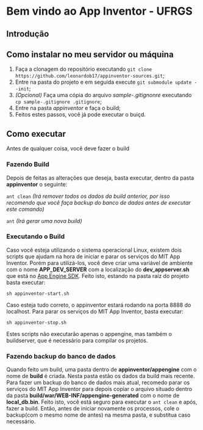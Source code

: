 # Bem vindo ao App Inventor - UFRGS

## Introdução

## Como instalar no meu servidor ou máquina

1. Faça a clonagem do repositório executando `git clone https://github.com/leonardob17/appinventor-sources.git`;
2. Entre na pasta do projeto e em seguida execute `git submodule update --init`;
3. *(Opcional)* Faça uma cópia do arquivo *sample-.gitignonre* executando `cp sample-.gitignore .gitignore`;
4. Entre na pasta *appinventor* e faça o build;
5. Feitos estes passos, você já pode executar o buiçd.


## Como executar

Antes de qualquer coisa, você deve fazer o build
### Fazendo Build

Depois de feitas as alterações que deseja, basta executar, dentro da pasta **appinventor** o seguinte:

`ant clean` *(Irá remover todos os dados da build anterior, por isso recomendo que você faça backup do banco de dados antes de executar este comando)*

`ant` *(Irá gerar uma nova build)*

### Executando o Build

Caso você esteja utilizando o sistema operacional Linux, existem dois scripts que ajudam na hora de iniciar e parar os serviços do MIT App Inventor. Porém para utilizá-los, você deve criar uma variável de ambiente com o nome **APP_DEV_SERVER** com a localização do **dev_appserver.sh** que está no [App Engine SDK](https://cloud.google.com/appengine/downloads). Feito isto, estando na pasta raíz do projeto basta executar:

`sh appinventor-start.sh`

Caso esteja tudo correto, o appinventor estará rodando na porta 8888 do localhost. Para parar os serviços do MIT App Inventor, basta executar:

`sh appinventor-stop.sh`

Estes scripts não executarão apenas o appengine, mas também o buildserver, que é necessário para compilar os projetos.

### Fazendo backup do banco de dados

Quando feito um build, uma pasta dentro de **appinventor/appengine** com o nome de **build** é criada. Nesta pasta estão os dados da build mais recente. Para fazer um backup do banco de dados mais atual, recomedo parar os serviços do MIT App Inventor para depois copiar o arquivo situado dentro da pasta **build/war/WEB-INF/appengine-generated** com o nome de **local_db.bin**. Feito isto, você está seguro para executar o `ant clean` e após, fazer a build. Então, antes de iniciar novamente os processos, cole o backup(com o mesmo nome de antes) na mesma pasta, e substitua caso necessário.